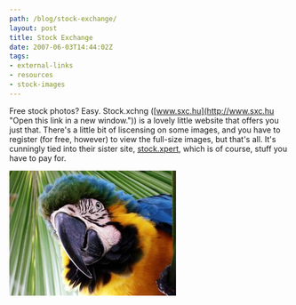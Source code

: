 ```yaml
---
path: /blog/stock-exchange/
layout: post
title: Stock Exchange
date: 2007-06-03T14:44:02Z
tags:
- external-links
- resources
- stock-images
---
```


Free stock photos? Easy. Stock.xchng ([www.sxc.hu](http://www.sxc.hu "Open this link in a new window.")) is a lovely little website that offers you just that. There's a little bit of liscensing on some images, and you have to register (for free, however) to view the full-size images, but that's all. It's cunningly tied into their sister site, [stock.xpert](http://www.stockxpert.com "Open this link in a new window."), which is of course, stuff you have to pay for.

![710871_curiosity.jpg](710871_curiosity.jpg)